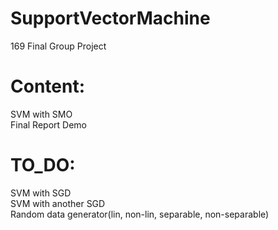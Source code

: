 # SupportVectorMachine
169 Final Group Project

# Content:
SVM with SMO\
Final Report Demo

# TO_DO:
SVM with SGD\
SVM with another SGD\
Random data generator(lin, non-lin, separable, non-separable)
